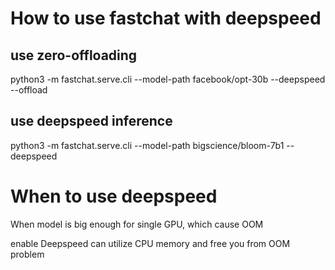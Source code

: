 # How to use fastchat with deepspeed
## use zero-offloading
python3 -m fastchat.serve.cli --model-path facebook/opt-30b --deepspeed --offload

## use deepspeed inference
 python3 -m fastchat.serve.cli --model-path bigscience/bloom-7b1 --deepspeed

# When to use deepspeed
When model is big enough for single GPU, which cause OOM

enable Deepspeed can utilize CPU memory and free you from OOM problem